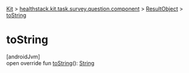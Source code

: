 
[Kit](../../../kit.html) > [healthstack.kit.task.survey.question.component](../index.html) > [ResultObject](index.html) > [toString](to-string.html)



# toString



[androidJvm]\
open override fun [toString](to-string.html)(): [String](https://kotlinlang.org/api/latest/jvm/stdlib/kotlin/-string/index.html)




